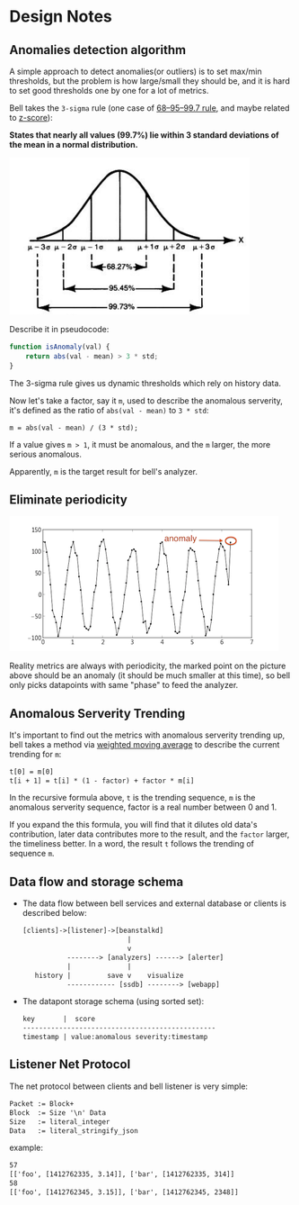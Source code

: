 Design Notes
============

Anomalies detection algorithm
------------------------------

A simple approach to detect anomalies(or outliers) is to set max/min
thresholds, but the problem is how large/small they should be, and it
is hard to set good thresholds one by one for a lot of metrics.

Bell takes the `3-sigma` rule (one case of [68–95–99.7 rule](http://en.wikipedia.org/wiki/68%E2%80%9395%E2%80%9399.7_rule),
and maybe related to [z-score](http://en.wikipedia.org/wiki/Standard_score)):

**States that nearly all values (99.7%) lie within 3 standard deviations
of the mean in a normal distribution.**

![](img/68-95-99.7-rule.png)

Describe it in pseudocode:

```js
function isAnomaly(val) {
    return abs(val - mean) > 3 * std;
}
```

The 3-sigma rule gives us dynamic thresholds which rely on history data.

Now let's take a factor, say it `m`, used to describe the anomalous serverity, it's
defined as the ratio of `abs(val - mean)` to `3 * std`:

```
m = abs(val - mean) / (3 * std);
```

If a value gives `m > 1`, it must be anomalous, and the `m` larger, the more
serious anomalous.

Apparently, `m` is the target result for bell's analyzer.

Eliminate periodicity
---------------------

![](img/periodicity.png)

Reality metrics are always with periodicity, the marked point on the picture above
should be an anomaly (it should be much smaller at this time),
so bell only picks datapoints with same "phase" to feed the
analyzer.

Anomalous Serverity Trending
----------------------------

It's important to find out the metrics with anomalous serverity trending up, bell takes
a method via [weighted moving average](http://en.wikipedia.org/wiki/Moving_average) to describe
the current trending for `m`:

```
t[0] = m[0]
t[i + 1] = t[i] * (1 - factor) + factor * m[i]
```

In the recursive formula above, `t` is the trending sequence, `m` is the anomalous
serverity sequence, factor is a real number between 0 and 1.

If you expand the this formula, you will find that it dilutes old data's contribution,
later data contributes more to the result, and the `factor` larger, the timeliness better.
In a word, the result `t` follows the trending of sequence `m`.

Data flow and storage schema
-----------------------------

* The data flow between bell services and external database or clients
  is described below:

   ```
   [clients]->[listener]->[beanstalkd]
                             |
                             v
              --------> [analyzers] ------> [alerter]
              |              |
      history |         save v    visualize
              ------------ [ssdb] --------> [webapp]
   ```

* The datapont storage schema (using sorted set):

   ```
   key       |  score
   ------------------------------------------------
   timestamp | value:anomalous severity:timestamp
   ```

Listener Net Protocol
---------------------

The net protocol between clients and bell listener is very simple:

```
Packet := Block+
Block  := Size '\n' Data
Size   := literal_integer
Data   := literal_stringify_json
```

example:

```
57
[['foo', [1412762335, 3.14]], ['bar', [1412762335, 314]]
58
[['foo', [1412762345, 3.15]], ['bar', [1412762345, 2348]]
```

